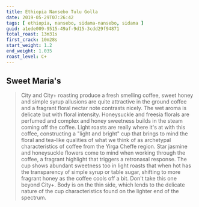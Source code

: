 ```yaml
---
title: Ethiopia Nansebo Tulu Golla
date: 2019-05-29T07:26:42
tags: [ ethiopia, nansebo, sidama-nansebo, sidama ]
guid: a1ede009-9515-49af-9d15-3cdd29f94871
total_roast: 13m31s
first_crack: 10m28s
start_weight: 1.2
end_weight: 1.035
roast_level: C+
---
```


## Sweet Maria's

> City and City+ roasting produce a fresh smelling coffee, sweet honey and
> simple syrup allusions are quite attractive in the ground coffee and a
> fragrant floral nectar note contrasts nicely. The wet aroma is delicate but
> with floral intensity. Honeysuckle and freesia florals are perfumed and
> complex and honey sweetness builds in the steam coming off the coffee. Light
> roasts are really where it's at with this coffee, constructing a "light and
> bright" cup that brings to mind the floral and tea-like qualities of what we
> think of as archetypal characteristics of coffee from the Yirga Cheffe region.
> Star jasmine and honeysuckle flowers come to mind when working through the
> coffee, a fragrant highlight that triggers a retronasal response. The cup
> shows abundant sweetness too in light roasts that when hot has the
> transparency of simple syrup or table sugar, shifting to more fragrant honey
> as the coffee cools off a bit. Don't take this one beyond City+. Body is on
> the thin side, which lends to the delicate nature of the cup characteristics
> found on the lighter end of the spectrum.
